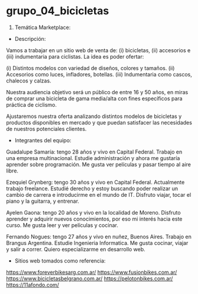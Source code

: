 # grupo_04_bicicletas
1) Temática Marketplace:

- Descripción:

Vamos a trabajar en un sitio web de venta de: (i) bicicletas, (ii) accesorios e (iii) indumentaria para ciclistas. La idea es poder ofertar:

(i) Distintos modelos con variedad de diseños, colores y tamaños.
(ii) Accesorios como luces, infladores, botellas.
(iii) Indumentaria como cascos, chalecos y calzas.

Nuestra audiencia objetivo será un público de entre 16 y 50 años, en miras de comprar una bicicleta de gama media/alta con fines específicos para práctica de ciclismo.

Ajustaremos nuestra oferta analizando distintos modelos de bicicletas y productos disponibles en mercado y que puedan satisfacer las necesidades de nuestros potenciales clientes. 

- Integrantes del equipo:

Guadalupe Samaría: tengo 28 años y vivo en Capital Federal. Trabajo en una empresa multinacional. Estudie administración y ahora me gustaría aprender sobre programación. Me gusta ver películas y pasar tiempo al aire libre.

Ezequiel Grynberg: tengo 30 años y vivo en Capital Federal. Actualmente trabajo freelance. Estudié derecho y estoy buscando poder realizar un cambio de carrera e introducirme en el mundo de IT. Disfruto viajar, tocar el piano y la guitarra, y entrenar.

Ayelen Gaona: tengo 20 años y vivo en la localidad de Moreno. Disfruto aprender y adquirir nuevos conocimientos, por eso mi interés hacia este curso. Me gusta leer y ver películas y cocinar.

Fernando Nogues: tengo 27 años y vivo en nuñez, Buenos Aires. Trabajo en Brangus Argentina. Estudie Ingenieria Informatica. Me gusta cocinar, viajar y salir a correr. Quiero especializarme en desarrollo web.
- Sitios web tomados como referencia:

https://www.foreverbikesarg.com.ar/
https://www.fusionbikes.com.ar/
https://www.bicicletasbelgrano.com.ar/
https://pelotonbikes.com.ar/
https://11afondo.com/




